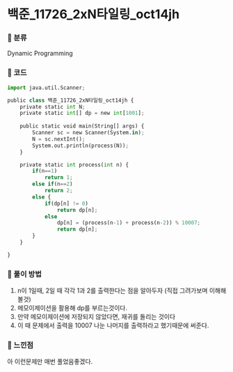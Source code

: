 # 백준_11726_2xN타일링_oct14jh

### &#127822; 분류

Dynamic Programming

### &#127822; 코드

```python
import java.util.Scanner;

public class 백준_11726_2xN타일링_oct14jh {
	private static int N;
	private static int[] dp = new int[1001];
	
	public static void main(String[] args) {
		Scanner sc = new Scanner(System.in);
		N = sc.nextInt();
		System.out.println(process(N));
	}

	private static int process(int n) {
		if(n==1)
			return 1;
		else if(n==2)
			return 2;
		else {
			if(dp[n] != 0) 
				return dp[n];
			else
				dp[n] = (process(n-1) + process(n-2)) % 10007;
				return dp[n];
		}
	}

}

```

### &#127822; 풀이 방법
1. n이 1일때, 2일 때 각각 1과 2를 출력한다는 점을 알아두자 (직접 그려가보며 이해해볼것)
2. 메모이제이션을 활용해 dp를 부르는것이다.
3. 만약 메모이제이션에 저장되지 않았다면, 재귀를 돌리는 것이다
4. 이 때 문제에서 출력을 10007 나눈 나머지를 출력하라고 했기때문에 써준다.

### &#127822; 느낀점

아 이런문제만 매번 풀었음좋겠다.